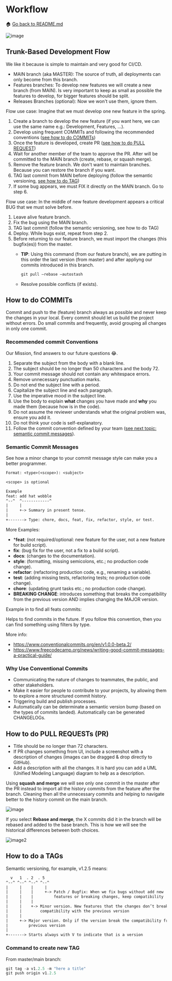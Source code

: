 # Workflow

🏠 [Go back to README.md](/README.md)

![image](https://user-images.githubusercontent.com/8038046/220163720-79ad0848-e364-4bb7-9ab6-3991c78baf12.png)

## Trunk-Based Development Flow

We like it because is simple to maintain and very good for CI/CD.

- MAIN branch (aka MASTER): The source of truth, all deployments can only become from this branch.
- Features branches: To develop new features we will create a new branch (from MAIN). Is very important to keep as small as possible the features to develop, for bigger features should be split.
- Releases Branches (optional): Now we won't use them, ignore them.

Flow use case: Imagine that we must develop one new feature in the spring.

1. Create a branch to develop the new feature (if you want here, we can use the same name e.g.: Development, Features, ...).
2. Develop using frequent COMMITs and following the recommended conventions ([see how to do COMMITs](#how-to-do-commits))
3. Once the feature is developed, create PR ([see how to do PULL REQUEST](#how-to-do-pull-requests-pr))
4. Wait for another member of the team to approve the PR. After will be committed to the MAIN branch (create, rebase, or squash merge).
5. Remove the feature branch. We don't want to maintain branches. Because you can restore the branch if you want.
6. TAG last commit from MAIN before deploying (follow the semantic versioning, [see how to do TAG](#how-to-do-a-tags))
7. If some bug appears, we must FIX it directly on the MAIN branch. Go to step 6.

Flow use case: In the middle of new feature development appears a critical BUG that we must solve before.

1. Leave alive feature branch.
2. Fix the bug using the MAIN branch.
3. TAG last commit (follow the semantic versioning, see how to do TAG)
4. Deploy. While bugs exist, repeat from step 2.
5. Before returning to our feature branch, we must import the changes (this bugfix(es)) from the master.
   - **TIP**: Using this command (from our feature branch), we are putting in this order the last version (from master) and after appliyng our commits introduced in this branch.

        ```powershell
        git pull —rebase —autostash
        ```

   - Resolve possible conflicts (if exists).

## How to do COMMITs

Commit and push to the (feature) branch always as possible and never keep the changes in your local.
Every commit should let us build the project without errors.
Do small commits and frequently, avoid grouping all changes in only one commit.

### Recommended commit Conventions

Our Mission, find answers to our future questions 😂.

1. Separate the subject from the body with a blank line.
2. The subject should be no longer than 50 characters and the body 72.
3. Your commit message should not contain any whitespace errors.
4. Remove unnecessary punctuation marks.
5. Do not end the subject line with a period.
6. Capitalize the subject line and each paragraph.
7. Use the imperative mood in the subject line.
8. Use the body to explain **what** changes you have made and **why** you made them (because how is in the code).
9. Do not assume the reviewer understands what the original problem was, ensure you add it.
10. Do not think your code is self-explanatory.
11. Follow the commit convention defined by your team ([see next topic: semantic commit messages](#recommended-commit-conventions)).

### Semantic Commit Messages

See how a minor change to your commit message style can make you a better programmer.

```txt
Format: <type>(<scope>): <subject>

<scope> is optional

Example
feat: add hat wobble
^--^  ^------------^
|     |
|     +-> Summary in present tense.
|
+-------> Type: chore, docs, feat, fix, refactor, style, or test.
```

More Examples:

- ***feat**: (not required/optional: new feature for the user, not a new feature for build script).
- **fix**: (bug fix for the user, not a fix to a build script).
- **docs**: (changes to the documentation).
- **style**: (formatting, missing semicolons, etc.; no production code change).
- **refactor**: (refactoring production code, e.g., renaming a variable).
- **test**: (adding missing tests, refactoring tests; no production code change).
- **chore**: (updating grunt tasks etc.; no production code change).
- **BREAKING CHANGE**: introduces something that breaks the compatibility from the previous version AND implies changing the MAJOR version.

Example in to find all feats commits:

Helps to find commits in the future. If you follow this convention, then you can find something using filters by type.

More info:

- <https://www.conventionalcommits.org/en/v1.0.0-beta.2/>
- <https://www.freecodecamp.org/news/writing-good-commit-messages-a-practical-guide/>

### Why Use Conventional Commits

- Communicating the nature of changes to teammates, the public, and other stakeholders.
- Make it easier for people to contribute to your projects, by allowing them to explore a more structured commit history.
- Triggering build and publish processes.
- Automatically can be determinate a semantic version bump (based on the types of commits landed).
Automatically can be generated CHANGELOGs.

## How to do PULL REQUESTs (PR)

- Title should be no longer than 72 characters.
- If PR changes something from UI, include a screenshot with a description of changes (images can be dragged & drop directly to GitHub).
- Add a description with all the changes. It is hard you can add a UML (Unified Modeling Language) diagram to help as a description.

Using **squash and merge** we will see only one commit in the master after the PR instead to import all the history commits from the feature after the branch. Cleaning then all the unnecessary commits and helping to navigate better to the history commit on the main branch.

![image](https://user-images.githubusercontent.com/8038046/220163876-206e2699-bf6e-46cc-b788-03f659c3426a.png)

If you select **Rebase and merge**, the X commits did it in the branch will be rebased and added to the base branch.
This is how we will see the historical differences between both choices.

![image2](https://user-images.githubusercontent.com/8038046/220174469-384299f0-813a-4c3e-82bc-c0d9bafacc45.png)

## How to do a TAGs

Semantic versioning, for example, v1.2.5 means:

```txt
  v   1  . 2  . 5
^--^ ^--^ ^--^ ^--^
|     |    |     |
|     |    |     +-> Patch / Bugfix: When we fix bugs without add new
|     |    |         features or breaking changes, keep compatibility
|     |    |
|     |    +-> Minor version. New features that the changes don’t breaks
|     |        compatibility with the previous version
|     |
|     +-> Major version. Only if the version break the compatibility from
|         previous version
|
+-------> Starts always with V to indicate that is a version
```

### Command to create new TAG

From master/main branch:

```powershell
git tag -a v1.2.5 -m "here a title"
git push origin v1.2.5
```
